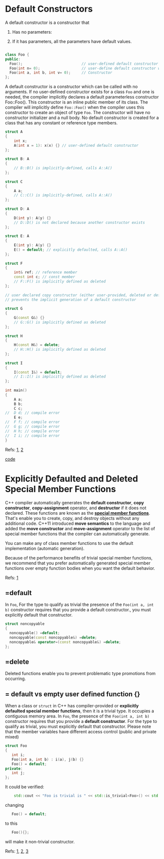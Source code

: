 # Default Constructors
A default constructor is a constructor that 
1. Has no parameters:


2. If it has parameters, all the parameters have default values.


```cpp

class Foo {
public:
  Foo();                           // user-defined default constructor with no arguments
  Foo(int n= 0);                   // user-define default constructor with one default argument
  Foo(int a, int b, int v= 0);     // Constructor
};
```
A default constructor is a constructor which can be called with no arguments. If no user-defined constructor exists for a class `Foo` and one is needed, the compiler implicitly declares a default parameterless constructor Foo::Foo(). This constructor is an inline public member of its class. The compiler will implicitly define `Foo::Foo()` when the compiler uses this constructor to create an object of type `Foo`. The constructor will have no constructor initializer and a null body.  No default constructor is created for a class that has any constant or reference type members. 




```cpp
struct A
{
    int x;
    A(int x = 1): x(x) {} // user-defined default constructor
};
 
struct B: A
{
    // B::B() is implicitly-defined, calls A::A()
};
 
struct C
{
    A a;
    // C::C() is implicitly-defined, calls A::A()
};
 
struct D: A
{
    D(int y): A(y) {}
    // D::D() is not declared because another constructor exists
};
 
struct E: A
{
    E(int y): A(y) {}
    E() = default; // explicitly defaulted, calls A::A()
};
 
struct F
{
    int& ref; // reference member
    const int c; // const member
    // F::F() is implicitly defined as deleted
};
 
// user declared copy constructor (either user-provided, deleted or defaulted)
// prevents the implicit generation of a default constructor
 
struct G
{
    G(const G&) {}
    // G::G() is implicitly defined as deleted
};
 
struct H
{
    H(const H&) = delete;
    // H::H() is implicitly defined as deleted
};
 
struct I
{
    I(const I&) = default;
    // I::I() is implicitly defined as deleted
};
 
int main()
{
    A a;
    B b;
    C c;
//  D d; // compile error
    E e;
//  F f; // compile error
//  G g; // compile error
//  H h; // compile error
//  I i; // compile error
}
```
Refs: [1](https://www.ibm.com/docs/en/zos/2.2.0?topic=only-default-constructors-c), [2](https://en.cppreference.com/w/cpp/language/default_constructor)


[code](../src/class/default_0_delete_meaning.cpp)


# Explicitly Defaulted and Deleted Special Member Functions

C++ compiler automatically generates the **default constructor**, **copy constructor**, **copy-assignment** operator, and **destructor**  if it does not declared. These functions are known as the [**special member functions**](class_special_member_functions.md). That's enable you to create, copy, and destroy objects without any additional code. 
C++11 introduced **move semantics** to the language and added the **move constructor** and **move-assignment** operator to the list of special member functions that the compiler can automatically generate.




You can make any of class  member functions to use the default implementation (automatic generation).

Because of the performance benefits of trivial special member functions, we recommend that you prefer automatically generated special member functions over empty function bodies when you want the default behavior. 

Refs: [1](https://docs.microsoft.com/en-us/cpp/cpp/explicitly-defaulted-and-deleted-functions?view=msvc-170)


## =default

In `Foo`,  For the type to qualify as trivial the presence of the `Foo(int a, int b)` constructor requires that you provide a default constructor., you must explicitly default that constructor.


```cpp
struct noncopyable
{
  noncopyable() =default;
  noncopyable(const noncopyable&) =delete;
  noncopyable& operator=(const noncopyable&) =delete;
};
```


## =delete
Deleted functions enable you to prevent problematic type promotions from occurring.


## = default vs empty user defined function {}

When a class or `struct` in C++ has compiler-provided or **explicitly defaulted special member functions**, then it is a trivial type. It occupies a contiguous memory area. 
In `Foo`, the presence of the `Foo(int a, int b)` constructor requires that you provide a **default constructor**. For the type to qualify as trivial, you must explicitly default that constructor. Please note that the member variables have different access control (public and private mixed)

  
```cpp
struct Foo
{
   int i;
   Foo(int a, int b) : i(a), j(b) {}
   Foo() = default;
private:
   int j;   
};  
```  

It could be verified:

```cpp
    std::cout << "Foo is trivial is " << std::is_trivial<Foo>() << std::endl;
```

changing 
```cpp
   Foo() = default;
```
to this 

```cpp
   Foo(){};
```

will make it non-trivial constructor.

Refs: [1](https://stackoverflow.com/questions/20828907/the-new-syntax-default-in-c11#:~:text=If%20you%20want%20your%20class,you%20need%20to%20use%20%3D%20default%20.), [2](https://stackoverflow.com/questions/6502828/what-does-default-mean-after-a-class-function-declaration), [3](https://stackoverflow.com/questions/13576055/how-is-default-different-from-for-default-constructor-and-destructor)


